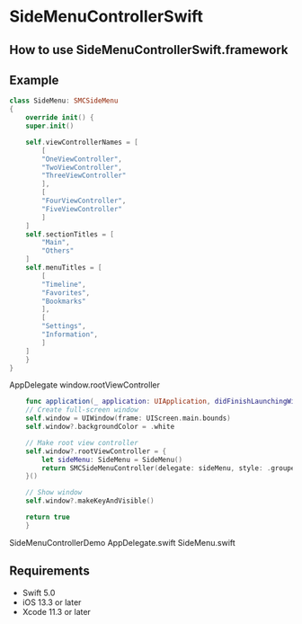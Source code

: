 # SideMenuControllerSwift


## How to use SideMenuControllerSwift.framework

## Example


```SideMenu.swift
class SideMenu: SMCSideMenu
{
	override init() {
	super.init()

	self.viewControllerNames = [
		[
		"OneViewController",
		"TwoViewController",
		"ThreeViewController"
		],
		[
		"FourViewController",
		"FiveViewController"
		]
	]
	self.sectionTitles = [
		"Main",
		"Others"
	]
	self.menuTitles = [
		[
		"Timeline",
		"Favorites",
		"Bookmarks"
		],
		[
		"Settings",
		"Information",
		]
	]
	}
}
```

AppDelegate	window.rootViewController

```AppDelegate.swift
	func application(_ application: UIApplication, didFinishLaunchingWithOptions launchOptions: [UIApplication.LaunchOptionsKey: Any]?) -> Bool {
	// Create full-screen window
	self.window = UIWindow(frame: UIScreen.main.bounds)
	self.window?.backgroundColor = .white

	// Make root view controller
	self.window?.rootViewController = {
		let sideMenu: SideMenu = SideMenu()
		return SMCSideMenuController(delegate: sideMenu, style: .grouped)
	}()

	// Show window
	self.window?.makeKeyAndVisible()

	return true
	}
```

SideMenuControllerDemo AppDelegate.swift SideMenu.swift


## Requirements

 - Swift 5.0
 - iOS 13.3 or later
 - Xcode 11.3 or later

